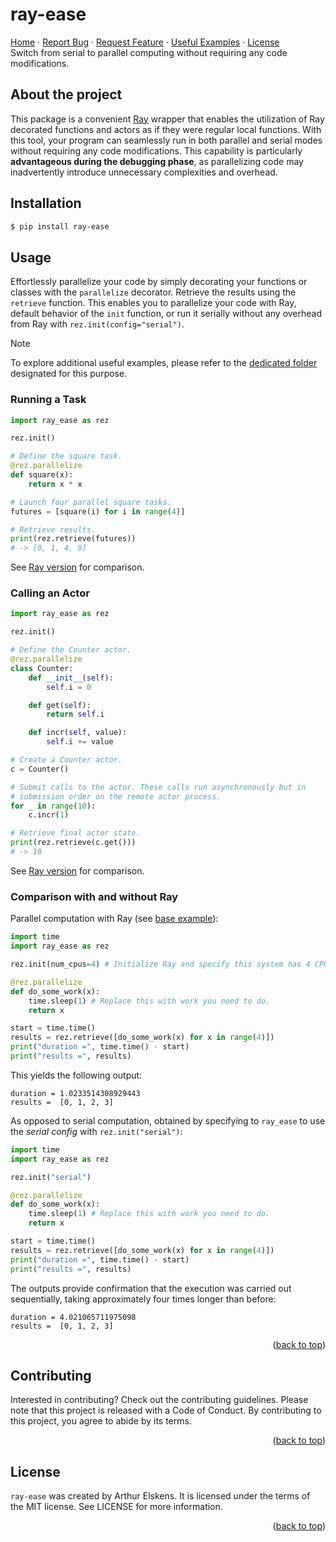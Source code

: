 # ray-ease

<div align="left">
    <a href="https://github.com/aelskens/ray-ease">Home</a>
    ·
    <a href="https://github.com/aelskens/ray-ease/issues">Report Bug</a>
    ·
    <a href="https://github.com/aelskens/ray-ease/issues">Request Feature</a>
    ·
    <a href="https://github.com/aelskens/ray-ease/tree/main/examples">Useful Examples</a>
    ·
    <a href="https://github.com/aelskens/ray-ease/blob/main/LICENSE">License</a>
    <br />
    Switch from serial to parallel computing without requiring any code modifications.
</div>

## About the project

This package is a convenient [Ray](https://www.ray.io) wrapper that enables the utilization of Ray decorated functions and actors as if they were regular local functions. With this tool, your program can seamlessly run in both parallel and serial modes without requiring any code modifications. This capability is particularly **advantageous during the debugging phase**, as parallelizing code may inadvertently introduce unnecessary complexities and overhead.

## Installation

```bash
$ pip install ray-ease
```

## Usage

Effortlessly parallelize your code by simply decorating your functions or classes with the `parallelize` decorator. Retrieve the results using the `retrieve` function. This enables you to parallelize your code with Ray, default behavior of the `init` function, or run it serially without any overhead from Ray with `rez.init(config="serial")`.

> [!NOTE]  
> To explore additional useful examples, please refer to the [dedicated folder](https://github.com/aelskens/ray-ease/tree/main/examples) designated for this purpose.

### Running a Task

```Python
import ray_ease as rez

rez.init()

# Define the square task.
@rez.parallelize
def square(x):
    return x * x

# Launch four parallel square tasks.
futures = [square(i) for i in range(4)]

# Retrieve results.
print(rez.retrieve(futures))
# -> [0, 1, 4, 9]
```

See [Ray version](https://docs.ray.io/en/latest/ray-core/walkthrough.html#running-a-task) for comparison.

### Calling an Actor

```Python
import ray_ease as rez

rez.init()

# Define the Counter actor.
@rez.parallelize
class Counter:
    def __init__(self):
        self.i = 0

    def get(self):
        return self.i

    def incr(self, value):
        self.i += value

# Create a Counter actor.
c = Counter()

# Submit calls to the actor. These calls run asynchronously but in
# submission order on the remote actor process.
for _ in range(10):
    c.incr(1)

# Retrieve final actor state.
print(rez.retrieve(c.get()))
# -> 10
```

See [Ray version](https://docs.ray.io/en/latest/ray-core/walkthrough.html#calling-an-actor) for comparison.

### Comparison with and without Ray

Parallel computation with Ray (see [base example](https://docs.ray.io/en/latest/ray-core/tips-for-first-time.html#tip-1-delay-ray-get)):

```Python
import time
import ray_ease as rez

rez.init(num_cpus=4) # Initialize Ray and specify this system has 4 CPUs.

@rez.parallelize
def do_some_work(x):
    time.sleep(1) # Replace this with work you need to do.
    return x

start = time.time()
results = rez.retrieve([do_some_work(x) for x in range(4)])
print("duration =", time.time() - start)
print("results =", results)
```

This yields the following output:

```
duration = 1.0233514308929443
results =  [0, 1, 2, 3]
```

As opposed to serial computation, obtained by specifying to `ray_ease` to use the *serial config* with `rez.init("serial")`:

```Python
import time
import ray_ease as rez

rez.init("serial")

@rez.parallelize
def do_some_work(x):
    time.sleep(1) # Replace this with work you need to do.
    return x

start = time.time()
results = rez.retrieve([do_some_work(x) for x in range(4)])
print("duration =", time.time() - start)
print("results =", results)
```

The outputs provide confirmation that the execution was carried out sequentially, taking approximately four times longer than before:

```
duration = 4.021065711975098
results =  [0, 1, 2, 3]
```

<p align="right">(<a href="#ray-ease">back to top</a>)</p>

## Contributing

Interested in contributing? Check out the contributing guidelines. Please note that this project is released with a Code of Conduct. By contributing to this project, you agree to abide by its terms.

<p align="right">(<a href="#ray-ease">back to top</a>)</p>

## License

`ray-ease` was created by Arthur Elskens. It is licensed under the terms of the MIT license. See LICENSE for more information.

<p align="right">(<a href="#ray-ease">back to top</a>)</p>
